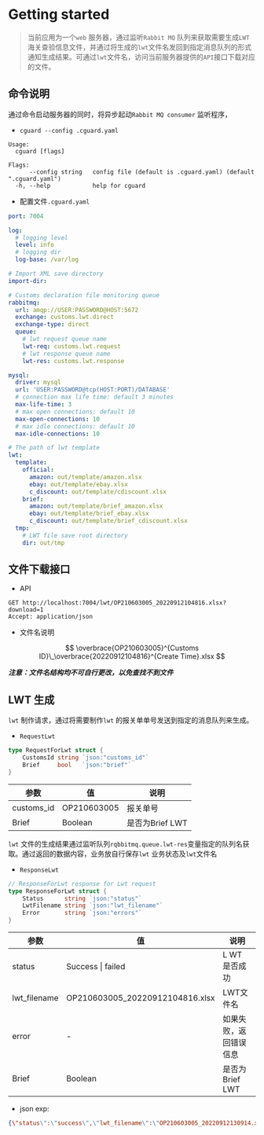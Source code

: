 # Getting started

> 当前应用为一个`web` 服务器，通过监听`Rabbit MQ` 队列来获取需要生成`LWT` 海关查验信息文件，并通过将生成的`lwt`文件名发回到指定消息队列的形式通知生成结果。可通过`lwt`文件名，访问当前服务器提供的`API`接口下载对应的文件。





## 命令说明

通过命令启动服务器的同时，将异步起动`Rabbit MQ consumer` 监听程序，

- `cguard --config .cguard.yaml`

```shell
Usage:
  cguard [flags]

Flags:
      --config string   config file (default is .cguard.yaml) (default ".cguard.yaml")
  -h, --help            help for cguard

```

 

- 配置文件`.cguard.yaml`

```yaml
port: 7004

log:
  # logging level
  level: info
  # logging dir
  log-base: /var/log

# Import XML save directory
import-dir:

# Customs declaration file monitoring queue
rabbitmq:
  url: amqp://USER:PASSWORD@HOST:5672
  exchange: customs.lwt.direct
  exchange-type: direct
  queue:
    # lwt request queue name
    lwt-req: customs.lwt.request
    # lwt response queue name
    lwt-res: customs.lwt.response

mysql:
  driver: mysql
  url: 'USER:PASSWORD@tcp(HOST:PORT)/DATABASE'
  # connection max life time: default 3 minutes
  max-life-time: 3
  # max open connections: default 10
  max-open-connections: 10
  # max idle connections: default 10
  max-idle-connections: 10

# The path of lwt template
lwt:
  template:
    official:
      amazon: out/template/amazon.xlsx
      ebay: out/template/ebay.xlsx
      c_discount: out/template/cdiscount.xlsx
    brief:
      amazon: out/template/brief_amazon.xlsx
      ebay: out/template/brief_ebay.xlsx
      c_discount: out/template/brief_cdiscount.xlsx
  tmp:
    # LWT file save root directory
    dir: out/tmp


```



## 文件下载接口

- API

```http
GET http://localhost:7004/lwt/OP210603005_20220912104816.xlsx?download=1
Accept: application/json
```

- 文件名说明

$$
\overbrace{OP210603005}^{Customs ID}\_\overbrace{20220912104816}^{Create Time}.xlsx
$$

***注意：文件名结构均不可自行更改，以免查找不到文件***



## LWT 生成

`lwt` 制作请求，通过将需要制作`lwt` 的报关单单号发送到指定的消息队列来生成。

- `RequestLwt`

```go
type RequestForLwt struct {
	CustomsId string `json:"customs_id"`
	Brief     bool   `json:"brief"`
}
```

| 参数       | 值          | 说明             |
| ---------- | ----------- | ---------------- |
| customs_id | OP210603005 | 报关单号         |
| Brief      | Boolean     | 是否为Brief  LWT |

`lwt` 文件的生成结果通过监听队列`rqbbitmq.queue.lwt-res`变量指定的队列名获取。通过返回的数据内容，业务放自行保存`lwt` 业务状态及`lwt`文件名

- `ResponseLwt`

```go
// ResponseForLwt response for Lwt request
type ResponseForLwt struct {
	Status      string `json:"status"`
	LwtFilename string `json:"lwt_filename"`
	Error       string `json:"errors"`
}
```

| 参数         | 值                              | 说明                   |
| ------------ | ------------------------------- | ---------------------- |
| status       | Success \| failed               | L WT 是否成功          |
| lwt_filename | OP210603005_20220912104816.xlsx | LWT文件名              |
| error        | -                               | 如果失败，返回错误信息 |
| Brief        | Boolean                         | 是否为Brief  LWT       |

- json exp:

```json
{\"status\":\"success\",\"lwt_filename\":\"OP210603005_20220912130914.xlsx\",\"errors\":\"\"}
```

